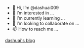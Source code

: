 - 👋 Hi, I’m @dashuai009
- 👀 I’m interested in ...
- 🌱 I’m currently learning ...
- 💞️ I’m looking to collaborate on ...
- 📫 How to reach me ...

[dashuai's blog](https://www.dashuai009.icu/list)

<!---
dashuai009/dashuai009 is a ✨ special ✨ repository because its `README.md` (this file) appears on your GitHub profile.
You can click the Preview link to take a look at your changes.
--->
